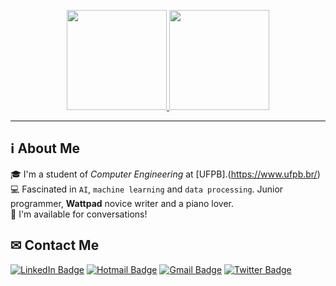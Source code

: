 <p align="center">
<a href="https://github.com/wslgs">
  <img height="160em" src="https://github-readme-stats.vercel.app/api?username=wslgs&theme=vue&show_icons=true&include_all_commits=true&count_private=true" />
  <img height="160em" src="https://github-readme-stats.vercel.app/api/top-langs/?username=wslgs&theme=vue&layout=compact&langs_count=15" />
</a>
</p>

___

## :information_source: About Me
  
🎓 I'm a student of *Computer Engineering* at [UFPB].(https://www.ufpb.br/) </br>
💻 Fascinated in ``AI``, ``machine learning`` and ``data processing``. Junior programmer, **Wattpad** novice writer and a piano lover. </br>
🤝 I'm available for conversations! </br>


## ✉ Contact Me

[![LinkedIn Badge](https://img.shields.io/badge/-LinkedIn-blue?style=flat&logo=LinkedIn&logoColor=white&link=https://www.linkedin.com/in/wslgs/)](https://www.linkedin.com/in/wslgs/)
[![Hotmail Badge](https://img.shields.io/badge/-Hotmail-48AAFF?style=flat&logo=Microsoft&logoColor=0072C6&link=mailto:weslley_45@hotmail.com)](mailto:weslley_45@hotmail.com)
[![Gmail Badge](https://img.shields.io/badge/-Gmail-DB4A39?style=flat&logo=Gmail&logoColor=white&link=mailto:weslley_45@eng.ci.ufpb.br)](mailto:weslley_45@eng.ci.ufpb.br)
[![Twitter Badge](https://img.shields.io/badge/-Twitter-informational?style=flat&logo=Twitter&logoColor=white&link=https://twitter.com/wslgs)](https://twitter.com/wslgs)
